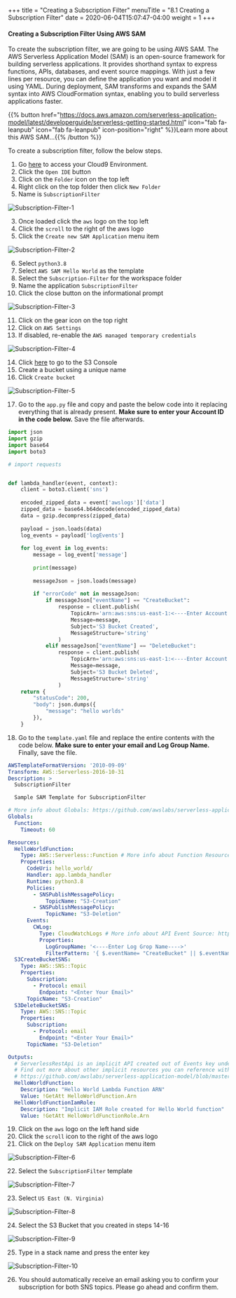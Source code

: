 +++
title = "Creating a Subscription Filter"
menuTitle = "8.1 Creating a Subscription Filter"
date = 2020-06-04T15:07:47-04:00
weight = 1
+++

#### Creating a Subscription Filter Using AWS SAM

To create the subscription filter, we are going to be using AWS SAM. The AWS Serverless Application Model (SAM) is an open-source framework for building serverless applications. It provides shorthand syntax to express functions, APIs, databases, and event source mappings. With just a few lines per resource, you can define the application you want and model it using YAML. During deployment, SAM transforms and expands the SAM syntax into AWS CloudFormation syntax, enabling you to build serverless applications faster.


{{% button href="https://docs.aws.amazon.com/serverless-application-model/latest/developerguide/serverless-getting-started.html" icon="fab fa-leanpub" icon="fab fa-leanpub" icon-position="right"  %}}Learn more about this AWS SAM...{{% /button %}}

To create a subscription filter, follow the below steps.

1. Go [here](https://console.aws.amazon.com/cloud9/home?region=us-east-1#) to access your Cloud9 Environment.
2. Click the `Open IDE` button
3. Click on the `Folder` icon on the top left
4. Right click on the top folder then click `New Folder`
5. Name is `SubscriptionFilter`

![Subscription-Filter-1](/images/subscription/Subscription-Filter-1.PNG?classes=shadow)

3. Once loaded click the `aws` logo on the top left
4. Click the `scroll` to the right of the aws logo
5. Click the `Create new SAM Application` menu item

![Subscription-Filter-2](/images/subscription/Subscription-Filter-2.PNG?classes=shadow)

6. Select `python3.8`
7. Select `AWS SAM Hello World` as the template
8. Select the `Subscription-Filter` for the workspace folder
9. Name the application `SubscriptionFilter`
10. Click the close button on the informational prompt

![Subscription-Filter-3](/images/subscription/Subscription-Filter-3.PNG?classes=shadow)

11. Click on the gear icon on the top right
12. Click on `AWS Settings`
13. If disabled, re-enable the `AWS managed temporary credentials`

![Subscription-Filter-4](/images/subscription/Subscription-Filter-4.PNG?classes=shadow)

14. Click [here](https://s3.console.aws.amazon.com/s3/home?region=us-east-1#) to go to the S3 Console
15. Create a bucket using a unique name
16. Click `Create bucket`

![Subscription-Filter-5](/images/subscription/Subscription-Filter-5.PNG?classes=shadow)

17. Go to the `app.py` file and copy and paste the below code into it replacing everything that is already present. **Make sure to enter your Account ID in the code below.** Save the file afterwards.

```python
import json
import gzip
import base64
import boto3

# import requests


def lambda_handler(event, context):
    client = boto3.client('sns')
    
    encoded_zipped_data = event['awslogs']['data']
    zipped_data = base64.b64decode(encoded_zipped_data)
    data = gzip.decompress(zipped_data)
    
    payload = json.loads(data)
    log_events = payload['logEvents']
    
    for log_event in log_events:
        message = log_event['message']
        
        print(message)
        
        messageJson = json.loads(message)
        
        if "errorCode" not in messageJson:
            if messageJson["eventName"] == "CreateBucket":
                response = client.publish(
                    TopicArn='arn:aws:sns:us-east-1:<----Enter Account ID---->:S3-Creation',
                    Message=message,
                    Subject='S3 Bucket Created',
                    MessageStructure='string'
                )
            elif messageJson["eventName"] == "DeleteBucket":
                response = client.publish(
                    TopicArn='arn:aws:sns:us-east-1:<----Enter Account ID---->:S3-Deletion',
                    Message=message,
                    Subject='S3 Bucket Deleted',
                    MessageStructure='string'
                )    
    return {
        "statusCode": 200,
        "body": json.dumps({
            "message": "hello worlds"
        }),
    }
```

18. Go to the `template.yaml` file and replace the entire contents with the code below. **Make sure to enter your email and Log Group Name.** Finally, save the file. 

```yaml
AWSTemplateFormatVersion: '2010-09-09'
Transform: AWS::Serverless-2016-10-31
Description: >
  SubscriptionFilter

  Sample SAM Template for SubscriptionFilter

# More info about Globals: https://github.com/awslabs/serverless-application-model/blob/master/docs/globals.rst
Globals:
  Function:
    Timeout: 60

Resources:
  HelloWorldFunction:
    Type: AWS::Serverless::Function # More info about Function Resource: https://github.com/awslabs/serverless-application-model/blob/master/versions/2016-10-31.md#awsserverlessfunction
    Properties:
      CodeUri: hello_world/
      Handler: app.lambda_handler
      Runtime: python3.8
      Policies:
        - SNSPublishMessagePolicy:
            TopicName: "S3-Creation"
        - SNSPublishMessagePolicy:
            TopicName: "S3-Deletion"
      Events:
        CWLog:
          Type: CloudWatchLogs # More info about API Event Source: https://github.com/awslabs/serverless-application-model/blob/master/versions/2016-10-31.md#api
          Properties:
            LogGroupName: '<----Enter Log Grop Name---->'
            FilterPattern: '{ $.eventName= "CreateBucket" || $.eventName= "DeleteBucket" }'
  S3CreateBucketSNS:  
    Type: AWS::SNS::Topic
    Properties: 
      Subscription: 
        - Protocol: email
          Endpoint: "<Enter Your Email>"
      TopicName: "S3-Creation"
  S3DeleteBucketSNS:  
    Type: AWS::SNS::Topic
    Properties: 
      Subscription: 
        - Protocol: email
          Endpoint: "<Enter Your Email>"
      TopicName: "S3-Deletion"

Outputs:
  # ServerlessRestApi is an implicit API created out of Events key under Serverless::Function
  # Find out more about other implicit resources you can reference within SAM
  # https://github.com/awslabs/serverless-application-model/blob/master/docs/internals/generated_resources.rst#api
  HelloWorldFunction:
    Description: "Hello World Lambda Function ARN"
    Value: !GetAtt HelloWorldFunction.Arn
  HelloWorldFunctionIamRole:
    Description: "Implicit IAM Role created for Hello World function"
    Value: !GetAtt HelloWorldFunctionRole.Arn
```

19. Click on the `aws` logo on the left hand side
20. Click the `scroll` icon to the right of the aws logo
21. Click on the `Deploy SAM Application` menu item

![Subscription-Filter-6](/images/subscription/Subscription-Filter-6.PNG?classes=shadow)

22. Select the `SubscriptionFilter` template

![Subscription-Filter-7](/images/subscription/Subscription-Filter-7.PNG?classes=shadow)

23. Select `US East (N. Virginia)`

![Subscription-Filter-8](/images/subscription/Subscription-Filter-8.PNG?classes=shadow)

24. Select the S3 Bucket that you created in steps 14-16

![Subscription-Filter-9](/images/subscription/Subscription-Filter-9.PNG?classes=shadow)

25. Type in a stack name and press the enter key

![Subscription-Filter-10](/images/subscription/Subscription-Filter-10.PNG?classes=shadow)

26. You should automatically receive an email asking you to confirm your subscription for both SNS topics. Please go ahead and confirm them. 